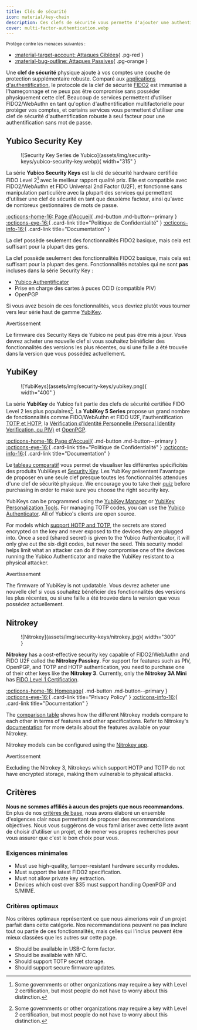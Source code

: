 ```yaml
---
title: Clés de sécurité
icon: material/key-chain
description: Ces clefs de sécurité vous permette d'ajouter une authentification immunisée contre l'hameçonnage (phishing) aux comptes qui sont compatibles.
cover: multi-factor-authentication.webp
---
```


<small>Protège contre les menaces suivantes :</small>

- [:material-target-account: Attaques Ciblées](basics/common-threats.md#attacks-against-specific-individuals){ .pg-red }
- [:material-bug-outline: Attaques Passives](basics/common-threats.md#security-and-privacy){ .pg-orange }

Une **clef de sécurité** physique ajoute à vos comptes une couche de protection supplémentaire robuste. Comparé aux [applications d'authentification](multi-factor-authentication.md), le protocole de la clef de sécurité [FIDO2](basics/multi-factor-authentication.md#fido-fast-identity-online) est immunisé à l'hameçonnage et ne peux pas être compromise sans posséder physiquement cette clef. Beaucoup de services permettent d'utiliser FIDO2/WebAuthn en tant qu'option d'authentification multifactorielle pour protéger vos comptes, et certains services vous permettent d'utiliser une clef de sécurité d'authentification robuste à seul facteur pour une authentification sans mot de passe.

## Yubico Security Key

<div class="admonition recommendation" markdown>

<figure markdown="span">
  ![Security Key Series de Yubico](assets/img/security-keys/yubico-security-key.webp){ width="315" }
</figure>

La série **Yubico Security Keys** est la clé de sécurité hardware certifiée FIDO Level 2[^1] avec le meilleur rapport qualité prix. Elle est compatible avec FIDO2/WebAuthn et FIDO Universal 2nd Factor (U2F), et fonctionne sans manipulation particulière avec la plupart des services qui permettent d'utiliser une clef de sécurité en tant que deuxième facteur, ainsi qu'avec de nombreux gestionnaires de mots de passe.

[:octicons-home-16: Page d'Accueil](https://yubico.com/products/security-key){ .md-button .md-button--primary }
[:octicons-eye-16:](https://yubico.com/support/terms-conditions/privacy-notice){ .card-link title="Politique de Confidentialité" }
[:octicons-info-16:](https://docs.yubico.com){ .card-link title="Documentation" }

</details>

</div>

La clef possède seulement des fonctionnalités FIDO2 basique, mais cela est suffisant pour la plupart des gens.

La clef possède seulement des fonctionnalités FIDO2 basique, mais cela est suffisant pour la plupart des gens. Fonctionnalités notables qui ne sont **pas** incluses dans la série Security Key :

- [Yubico Authentificator](https://yubico.com/products/yubico-authenticator)
- Prise en charge des cartes à puces CCID (compatible PIV)
- OpenPGP

Si vous avez besoin de ces fonctionnalités, vous devriez plutôt vous tourner vers leur série haut de gamme [YubiKey](#yubikey).

<div class="admonition warning" markdown>
<p class="admonition-title">Avertissement</p>

Le firmware des Security Keys de Yubico ne peut pas être mis à jour. Vous devrez acheter une nouvelle clef si vous souhaitez bénéficier des fonctionnalités des versions les plus récentes, ou si une faille a été trouvée dans la version que vous possédez actuellement.

</div>

## YubiKey

<div class="admonition recommendation" markdown>

<figure markdown="span">
  ![YubiKeys](assets/img/security-keys/yubikey.png){ width="400" }
</figure>

La série **YubiKey** de Yubico fait partie des clefs de sécurité certifiée FIDO Level 2 les plus populaires[^1]. La **YubiKey 5 Series** propose un grand nombre de fonctionnalités comme FIDO/WebAuthn et FIDO U2F, l'authentification [TOTP et HOTP](https://developers.yubico.com/OATH), la [Vérification d'Identité Personnelle (Personal Identity Verification, ou PIV)](https://developers.yubico.com/PIV) et [OpenPGP](https://developers.yubico.com/PGP).

[:octicons-home-16: Page d'Accueil](https://yubico.com/products/yubikey-5-overview){ .md-button .md-button--primary }
[:octicons-eye-16:](https://yubico.com/support/terms-conditions/privacy-notice){ .card-link title="Politique de Confidentialité" }
[:octicons-info-16:](https://docs.yubico.com){ .card-link title="Documentation" }

</details>

</div>

Le [tableau comparatif](https://yubico.com/store/compare) vous permet de visualiser les différentes spécificités des produits YubiKeys et [Security Key](#yubico-security-key). Les YubiKey présentent l'avantage de proposer en une seule clef presque toutes les fonctionnalités attendues d'une clef de sécurité physique. We encourage you to take their [quiz](https://yubico.com/quiz) before purchasing in order to make sure you choose the right security key.

YubiKeys can be programmed using the [YubiKey Manager](https://yubico.com/support/download/yubikey-manager) or [YubiKey Personalization Tools](https://yubico.com/support/download/yubikey-personalization-tools). For managing TOTP codes, you can use the [Yubico Authenticator](https://yubico.com/products/yubico-authenticator). All of Yubico's clients are open source.

For models which [support HOTP and TOTP](https://support.yubico.com/hc/articles/360013790319-How-many-accounts-can-I-register-my-YubiKey-with), the secrets are stored encrypted on the key and never exposed to the devices they are plugged into. Once a seed (shared secret) is given to the Yubico Authenticator, it will only give out the six-digit codes, but never the seed. This security model helps limit what an attacker can do if they compromise one of the devices running the Yubico Authenticator and make the YubiKey resistant to a physical attacker.

<div class="admonition warning" markdown>
<p class="admonition-title">Avertissement</p>

The firmware of YubiKey is not updatable. Vous devrez acheter une nouvelle clef si vous souhaitez bénéficier des fonctionnalités des versions les plus récentes, ou si une faille a été trouvée dans la version que vous possédez actuellement.

</div>

## Nitrokey

<div class="admonition recommendation" markdown>

<figure markdown="span">
  ![Nitrokey](assets/img/security-keys/nitrokey.jpg){ width="300" }
</figure>

**Nitrokey** has a cost-effective security key capable of FIDO2/WebAuthn and FIDO U2F called the **Nitrokey Passkey**. For support for features such as PIV, OpenPGP, and TOTP and HOTP authentication, you need to purchase one of their other keys like the **Nitrokey 3**. Currently, only the **Nitrokey 3A Mini** has [FIDO Level 1 Certification](https://nitrokey.com/news/2024/nitrokey-3a-mini-receives-official-fido2-certification).

[:octicons-home-16: Homepage](https://nitrokey.com){ .md-button .md-button--primary }
[:octicons-eye-16:](https://nitrokey.com/data-privacy-policy){ .card-link title="Privacy Policy" }
[:octicons-info-16:](https://docs.nitrokey.com){ .card-link title="Documentation" }

</details>

</div>

The [comparison table](https://nitrokey.com/products/nitrokeys#:~:text=The%20Nitrokey%20Family) shows how the different Nitrokey models compare to each other in terms of features and other specifications. Refer to Nitrokey's [documentation](https://docs.nitrokey.com/nitrokeys/features) for more details about the features available on your Nitrokey.

Nitrokey models can be configured using the [Nitrokey app](https://nitrokey.com/download).

<div class="admonition warning" markdown>
<p class="admonition-title">Avertissement</p>

Excluding the Nitrokey 3, Nitrokeys which support HOTP and TOTP do not have encrypted storage, making them vulnerable to physical attacks.

</div>

## Critères

**Nous ne sommes affiliés à aucun des projets que nous recommandons.** En plus de nos [critères de base](about/criteria.md), nous avons élaboré un ensemble d'exigences clair nous permettant de proposer des recommandations objectives. Nous vous suggérons de vous familiariser avec cette liste avant de choisir d'utiliser un projet, et de mener vos propres recherches pour vous assurer que c'est le bon choix pour vous.

### Exigences minimales

- Must use high-quality, tamper-resistant hardware security modules.
- Must support the latest FIDO2 specification.
- Must not allow private key extraction.
- Devices which cost over $35 must support handling OpenPGP and S/MIME.

### Critères optimaux

Nos critères optimaux représentent ce que nous aimerions voir d'un projet parfait dans cette catégorie. Nos recommandations peuvent ne pas inclure tout ou partie de ces fonctionnalités, mais celles qui l'inclus peuvent être mieux classées que les autres sur cette page.

- Should be available in USB-C form factor.
- Should be available with NFC.
- Should support TOTP secret storage.
- Should support secure firmware updates.

[^1]: Some governments or other organizations may require a key with Level 2 certification, but most people do not have to worry about this distinction.
